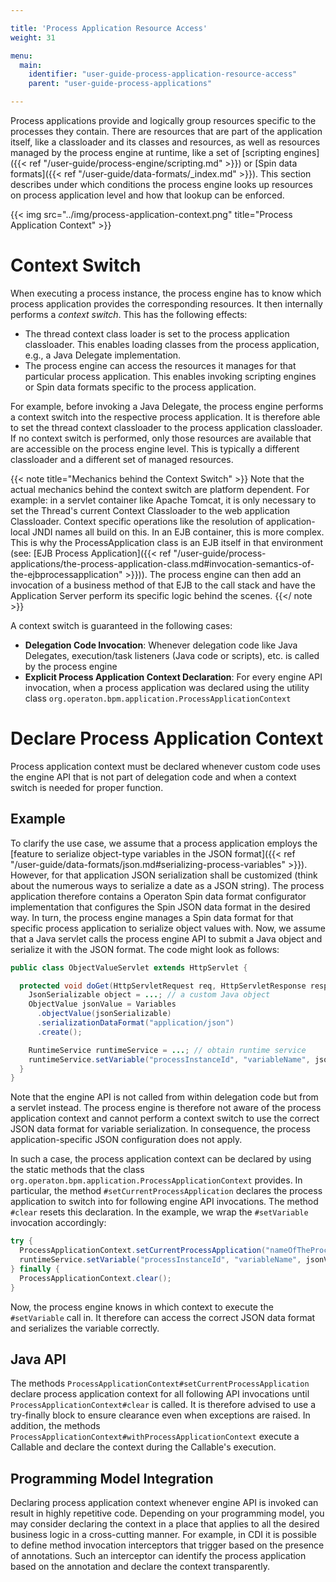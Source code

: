 ```yaml
---

title: 'Process Application Resource Access'
weight: 31

menu:
  main:
    identifier: "user-guide-process-application-resource-access"
    parent: "user-guide-process-applications"

---
```


Process applications provide and logically group resources specific to the processes they contain. There are resources that are part of the application itself, like a classloader and its classes and resources, as well as resources managed by the process engine at runtime, like a set of [scripting engines]({{< ref "/user-guide/process-engine/scripting.md" >}}) or [Spin data formats]({{< ref "/user-guide/data-formats/_index.md" >}}). This section describes under which conditions the process engine looks up resources on process application level and how that lookup can be enforced.

{{< img src="../img/process-application-context.png" title="Process Application Context" >}}


# Context Switch

When executing a process instance, the process engine has to know which process application provides the corresponding resources. It then internally performs a *context switch*. This has the following effects:

* The thread context class loader is set to the process application classloader. This enables loading classes from the process application, e.g., a Java Delegate implementation.
* The process engine can access the resources it manages for that particular process application. This enables invoking scripting engines or Spin data formats specific to the process application.

For example, before invoking a Java Delegate, the process engine performs a context switch into the respective process application. It is therefore able to set the thread context classloader to the process application classloader. If no context switch is performed, only those resources are available that are accessible on the process engine level. This is typically a different classloader and a different set of managed resources.

{{< note title="Mechanics behind the Context Switch" >}}
Note that the actual mechanics behind the context switch are platform dependent. For example: in a servlet container like Apache Tomcat, it is only necessary to set the Thread's current Context Classloader to the web application Classloader. Context specific operations like the resolution of application-local JNDI names all build on this. In an EJB container, this is more complex. This is why the ProcessApplication class is an EJB itself in that environment (see: [EJB Process Application]({{< ref "/user-guide/process-applications/the-process-application-class.md#invocation-semantics-of-the-ejbprocessapplication" >}})). The process engine can then add an invocation of a business method of that EJB to the call stack and have the Application Server perform its specific logic behind the scenes.
{{</ note >}}

A context switch is guaranteed in the following cases:

* **Delegation Code Invocation**: Whenever delegation code like Java Delegates, execution/task listeners (Java code or scripts), etc. is called by the process engine
* **Explicit Process Application Context Declaration**: For every engine API invocation, when a process application was declared using the utility class `org.operaton.bpm.application.ProcessApplicationContext`

# Declare Process Application Context

Process application context must be declared whenever custom code uses the engine API that is not part of delegation code and when a context switch is needed for proper function.

## Example

To clarify the use case, we assume that a process application employs the [feature to serialize object-type variables in the JSON format]({{< ref "/user-guide/data-formats/json.md#serializing-process-variables" >}}). However, for that application JSON serialization shall be customized (think about the numerous ways to serialize a date as a JSON string). The process application therefore contains a Operaton Spin data format configurator implementation that configures the Spin JSON data format in the desired way. In turn, the process engine manages a Spin data format for that specific process application to serialize object values with. Now, we assume that a Java servlet calls the process engine API to submit a Java object and serialize it with the JSON format. The code might look as follows:

```java
public class ObjectValueServlet extends HttpServlet {

  protected void doGet(HttpServletRequest req, HttpServletResponse resp) {
    JsonSerializable object = ...; // a custom Java object
    ObjectValue jsonValue = Variables
      .objectValue(jsonSerializable)
      .serializationDataFormat("application/json")
      .create();

    RuntimeService runtimeService = ...; // obtain runtime service
    runtimeService.setVariable("processInstanceId", "variableName", jsonValue);
  }
}
```

Note that the engine API is not called from within delegation code but from a servlet instead. The process engine is therefore not aware of the process application context and cannot perform a context switch to use the correct JSON data format for variable serialization. In consequence, the process application-specific JSON configuration does not apply.

In such a case, the process application context can be declared by using the static methods that the class `org.operaton.bpm.application.ProcessApplicationContext` provides. In particular, the method  `#setCurrentProcessApplication` declares the process application to switch into for following engine API invocations. The method `#clear` resets this declaration. In the example, we wrap the `#setVariable` invocation accordingly:

```java
try {
  ProcessApplicationContext.setCurrentProcessApplication("nameOfTheProcessApplication");
  runtimeService.setVariable("processInstanceId", "variableName", jsonValue);
} finally {
  ProcessApplicationContext.clear();
}
```

Now, the process engine knows in which context to execute the `#setVariable` call in. It therefore can access the correct JSON data format and serializes the variable correctly.

## Java API

The methods `ProcessApplicationContext#setCurrentProcessApplication` declare process application context for all following API invocations until `ProcessApplicationContext#clear` is called. It is therefore advised to use a try-finally block to ensure clearance even when exceptions are raised. In addition, the methods `ProcessApplicationContext#withProcessApplicationContext` execute a Callable and declare the context during the Callable's execution.

## Programming Model Integration

Declaring process application context whenever engine API is invoked can result in highly repetitive code. Depending on your programming model, you may consider declaring the context in a place that applies to all the desired business logic in a cross-cutting manner. For example, in CDI it is possible to define method invocation interceptors that trigger based on the presence of annotations. Such an interceptor can identify the process application based on the annotation and declare the context transparently.
